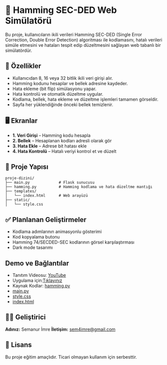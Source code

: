# 🧠 Hamming SEC-DED Web Simülatörü

Bu proje, kullanıcıların ikili verileri Hamming SEC-DED (Single Error Correction, Double Error Detection) algoritması ile kodlamasını, hatalı verileri simüle etmesini ve hataları tespit edip düzeltmesini sağlayan web tabanlı bir simülatördür.

## 🚀 Özellikler

- Kullanıcıdan 8, 16 veya 32 bitlik ikili veri girişi alır.
- Hamming kodunu hesaplar ve bellek adresine kaydeder.
- Hata ekleme (bit flip) simülasyonu yapar.
- Hata kontrolü ve otomatik düzeltme uygular.
- Kodlama, bellek, hata ekleme ve düzeltme işlemleri tamamen görseldir.
- Sayfa her yüklendiğinde önceki bellek temizlenir.

## 🖥️ Ekranlar

- **1. Veri Girişi** – Hamming kodu hesapla
- **2. Bellek** – Hesaplanan kodları adresli olarak gör
- **3. Hata Ekle** – Adrese bit hatası ekle
- **4. Hata Kontrolü** – Hatalı veriyi kontrol et ve düzelt

## 📁 Proje Yapısı

```
proje-dizini/
├── main.py             # Flask sunucusu
├── hamming.py          # Hamming kodlama ve hata düzeltme mantığı
├── templates/
│   └── index.html      # Web arayüzü
├── static/
│   └── style.css
``` 

## ✅ Planlanan Geliştirmeler

- Kodlama adımlarının animasyonlu gösterimi
- Kod kopyalama butonu
- Hamming 74/SECDED-SEC kodlarının görsel karşılaştırması
- Dark mode tasarımı

## Demo ve Bağlantılar
- Tanıtım Videosu: [YouTube](https://youtu.be/WioUexpAxpg)
- Uygulama için:[Tıklayınız](https://web-production-f626e.up.railway.app)
- Kaynak Kodlar: [hamming.py](https://github.com/semaimre/Hamming-Code-Simulator/blob/main/hamming.py)
- [main.py](https://github.com/semaimre/Hamming-Code-Simulator/blob/main/main.py)
- [style.css](https://github.com/semaimre/Hamming-Code-Simulator/blob/main/static/style.css)
- [index.html](https://github.com/semaimre/Hamming-Code-Simulator/blob/main/templates/index.html)



## 👩‍💻 Geliştirici

**Adınız:** Semanur İmre
**İletişim:** sem4imre@gmail.com

## 📝 Lisans

Bu proje eğitim amaçlıdır. Ticari olmayan kullanım için serbesttir.


